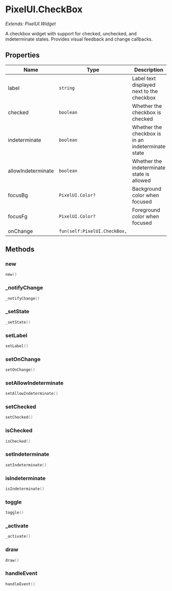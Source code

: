 # PixelUI.CheckBox

*Extends: PixelUI.Widget*

A checkbox widget with support for checked, unchecked, and indeterminate states. Provides visual feedback and change callbacks.

## Properties

| Name | Type | Description |
|------|------|-------------|
| label | `string` | Label text displayed next to the checkbox |
| checked | `boolean` | Whether the checkbox is checked |
| indeterminate | `boolean` | Whether the checkbox is in an indeterminate state |
| allowIndeterminate | `boolean` | Whether the indeterminate state is allowed |
| focusBg | `PixelUI.Color?` | Background color when focused |
| focusFg | `PixelUI.Color?` | Foreground color when focused |
| onChange | `fun(self:PixelUI.CheckBox,` |  |

## Methods

### new

```lua
new()
```

### _notifyChange

```lua
_notifyChange()
```

### _setState

```lua
_setState()
```

### setLabel

```lua
setLabel()
```

### setOnChange

```lua
setOnChange()
```

### setAllowIndeterminate

```lua
setAllowIndeterminate()
```

### setChecked

```lua
setChecked()
```

### isChecked

```lua
isChecked()
```

### setIndeterminate

```lua
setIndeterminate()
```

### isIndeterminate

```lua
isIndeterminate()
```

### toggle

```lua
toggle()
```

### _activate

```lua
_activate()
```

### draw

```lua
draw()
```

### handleEvent

```lua
handleEvent()
```

